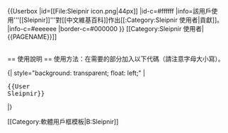 {{Userbox
 |id=[[File:Sleipnir icon.png|44px]]
 |id-c=#ffffff
 |info=該用戶使用'''[[Sleipnir]]'''對[[中文維基百科]]作出[[:Category:Sleipnir 使用者|貢獻]]。
 |info-c=#eeeeee
 |border-c=#000000
}}
<includeonly>[[Category:Sleipnir 使用者|{{PAGENAME}}]]</includeonly><noinclude>

<div style="clear: both; float: left;"></div>
<br>
== 使用說明 ==
使用方法：在需要的部分加入以下代碼（請注意字母大小寫）。

{| style="background: transparent; float: left;"
|<pre>{{User Sleipnir}}</pre>
|}

[[Category:軟體用戶框模板|B:Sleipnir]]
</noinclude>